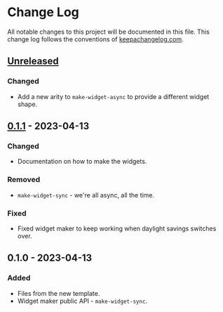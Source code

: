 # Change Log
All notable changes to this project will be documented in this file. This change log follows the conventions of [keepachangelog.com](http://keepachangelog.com/).

## [Unreleased]
### Changed
- Add a new arity to `make-widget-async` to provide a different widget shape.

## [0.1.1] - 2023-04-13
### Changed
- Documentation on how to make the widgets.

### Removed
- `make-widget-sync` - we're all async, all the time.

### Fixed
- Fixed widget maker to keep working when daylight savings switches over.

## 0.1.0 - 2023-04-13
### Added
- Files from the new template.
- Widget maker public API - `make-widget-sync`.

[Unreleased]: https://sourcehost.site/your-name/hello-clojure/compare/0.1.1...HEAD
[0.1.1]: https://sourcehost.site/your-name/hello-clojure/compare/0.1.0...0.1.1
